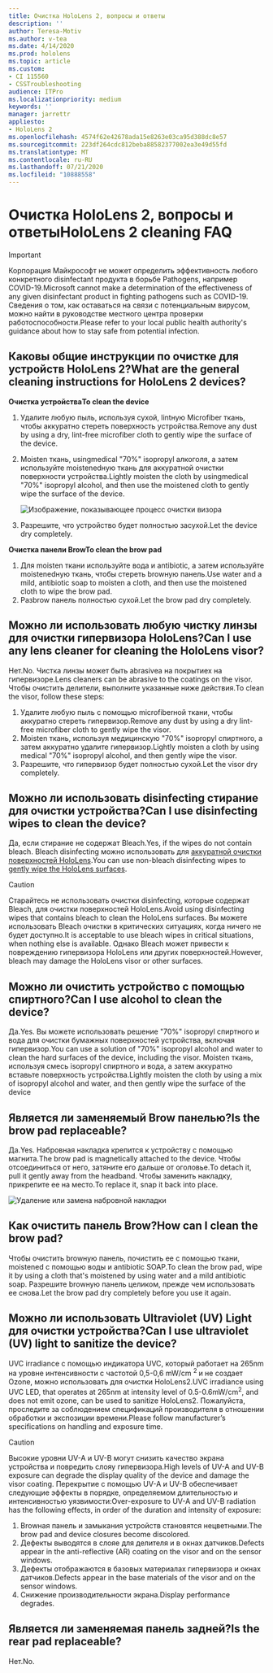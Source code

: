 ```yaml
---
title: Очистка HoloLens 2, вопросы и ответы
description: ''
author: Teresa-Motiv
ms.author: v-tea
ms.date: 4/14/2020
ms.prod: hololens
ms.topic: article
ms.custom:
- CI 115560
- CSSTroubleshooting
audience: ITPro
ms.localizationpriority: medium
keywords: ''
manager: jarrettr
appliesto:
- HoloLens 2
ms.openlocfilehash: 4574f62e42678ada15e8263e03ca95d388dc8e57
ms.sourcegitcommit: 223df264cdc812beba88582377002ea3e49d55fd
ms.translationtype: MT
ms.contentlocale: ru-RU
ms.lasthandoff: 07/21/2020
ms.locfileid: "10888558"
---
```

# <span data-ttu-id="baf19-102">Очистка HoloLens 2, вопросы и ответы</span><span class="sxs-lookup"><span data-stu-id="baf19-102">HoloLens 2 cleaning FAQ</span></span>

> [!IMPORTANT]  
> <span data-ttu-id="baf19-103">Корпорация Майкрософт не может определить эффективность любого конкретного disinfectant продукта в борьбе Pathogens, например COVID-19.</span><span class="sxs-lookup"><span data-stu-id="baf19-103">Microsoft cannot make a determination of the effectiveness of any given disinfectant product in fighting pathogens such as COVID-19.</span></span> <span data-ttu-id="baf19-104">Сведения о том, как оставаться на связи с потенциальным вирусом, можно найти в руководстве местного центра проверки работоспособности.</span><span class="sxs-lookup"><span data-stu-id="baf19-104">Please refer to your local public health authority's guidance about how to stay safe from potential infection.</span></span>  

## <span data-ttu-id="baf19-105">Каковы общие инструкции по очистке для устройств HoloLens 2?</span><span class="sxs-lookup"><span data-stu-id="baf19-105">What are the general cleaning instructions for HoloLens 2 devices?</span></span>

**<span data-ttu-id="baf19-106">Очистка устройства</span><span class="sxs-lookup"><span data-stu-id="baf19-106">To clean the device</span></span>**

1. <span data-ttu-id="baf19-107">Удалите любую пыль, используя сухой, lintную Microfiber ткань, чтобы аккуратно стереть поверхность устройства.</span><span class="sxs-lookup"><span data-stu-id="baf19-107">Remove any dust by using a dry, lint-free microfiber cloth to gently wipe the surface of the device.</span></span>
1. <span data-ttu-id="baf19-108">Moisten ткань, usingmedical "70%" isopropyl алкоголя, а затем используйте moistenedную ткань для аккуратной очистки поверхности устройства.</span><span class="sxs-lookup"><span data-stu-id="baf19-108">Lightly moisten the cloth by usingmedical "70%" isopropyl alcohol, and then use the moistened cloth to gently wipe the surface of the device.</span></span>

   ![Изображение, показывающее процесс очистки визора](images/hololens-cleaning-visor.png)

1. <span data-ttu-id="baf19-110">Разрешите, что устройство будет полностью засухой.</span><span class="sxs-lookup"><span data-stu-id="baf19-110">Let the device dry completely.</span></span>

**<span data-ttu-id="baf19-111">Очистка панели Brow</span><span class="sxs-lookup"><span data-stu-id="baf19-111">To clean the brow pad</span></span>**

1. <span data-ttu-id="baf19-112">Для moisten ткани используйте вода и antibiotic, а затем используйте moistenedную ткань, чтобы стереть browную панель.</span><span class="sxs-lookup"><span data-stu-id="baf19-112">Use water and a mild, antibiotic soap to moisten a cloth, and then use the moistened cloth to wipe the brow pad.</span></span>
1. <span data-ttu-id="baf19-113">Разbrow панель полностью сухой.</span><span class="sxs-lookup"><span data-stu-id="baf19-113">Let the brow pad dry completely.</span></span>

## <span data-ttu-id="baf19-114">Можно ли использовать любую чистку линзы для очистки гипервизора HoloLens?</span><span class="sxs-lookup"><span data-stu-id="baf19-114">Can I use any lens cleaner for cleaning the HoloLens visor?</span></span>

<span data-ttu-id="baf19-115">Нет.</span><span class="sxs-lookup"><span data-stu-id="baf19-115">No.</span></span> <span data-ttu-id="baf19-116">Чистка линзы может быть abrasiveа на покрытиех на гипервизоре.</span><span class="sxs-lookup"><span data-stu-id="baf19-116">Lens cleaners can be abrasive to the coatings on the visor.</span></span> <span data-ttu-id="baf19-117">Чтобы очистить делители, выполните указанные ниже действия.</span><span class="sxs-lookup"><span data-stu-id="baf19-117">To clean the visor, follow these steps:</span></span>  

1. <span data-ttu-id="baf19-118">Удалите любую пыль с помощью microfiberной ткани, чтобы аккуратно стереть гипервизор.</span><span class="sxs-lookup"><span data-stu-id="baf19-118">Remove any dust by using a dry lint-free microfiber cloth to gently wipe the visor.</span></span>
1. <span data-ttu-id="baf19-119">Moisten ткань, используя медицинскую "70%" isopropyl спиртного, а затем аккуратно удалите гипервизор.</span><span class="sxs-lookup"><span data-stu-id="baf19-119">Lightly moisten a cloth by using medical "70%" isopropyl alcohol, and then gently wipe the visor.</span></span>
1. <span data-ttu-id="baf19-120">Разрешите, что гипервизор будет полностью сухой.</span><span class="sxs-lookup"><span data-stu-id="baf19-120">Let the visor dry completely.</span></span>

## <span data-ttu-id="baf19-121">Можно ли использовать disinfecting стирание для очистки устройства?</span><span class="sxs-lookup"><span data-stu-id="baf19-121">Can I use disinfecting wipes to clean the device?</span></span>

<span data-ttu-id="baf19-122">Да, если стирание не содержат Bleach.</span><span class="sxs-lookup"><span data-stu-id="baf19-122">Yes, if the wipes do not contain bleach.</span></span> <span data-ttu-id="baf19-123">Bleach disinfecting можно использовать для [аккуратной очистки поверхностей HoloLens](#what-are-the-general-cleaning-instructions-for-hololens-2-devices).</span><span class="sxs-lookup"><span data-stu-id="baf19-123">You can use non-bleach disinfecting wipes to [gently wipe the HoloLens surfaces](#what-are-the-general-cleaning-instructions-for-hololens-2-devices).</span></span>  

> [!CAUTION]  
> <span data-ttu-id="baf19-124">Старайтесь не использовать очистки disinfecting, которые содержат Bleach, для очистки поверхностей HoloLens.</span><span class="sxs-lookup"><span data-stu-id="baf19-124">Avoid using disinfecting wipes that contains bleach to clean the HoloLens surfaces.</span></span> <span data-ttu-id="baf19-125">Вы можете использовать Bleach очистки в критических ситуациях, когда ничего не будет доступно.</span><span class="sxs-lookup"><span data-stu-id="baf19-125">It is acceptable to use bleach wipes in critical situations, when nothing else is available.</span></span> <span data-ttu-id="baf19-126">Однако Bleach может привести к повреждению гипервизора HoloLens или других поверхностей.</span><span class="sxs-lookup"><span data-stu-id="baf19-126">However, bleach may damage the HoloLens visor or other surfaces.</span></span>

## <span data-ttu-id="baf19-127">Можно ли очистить устройство с помощью спиртного?</span><span class="sxs-lookup"><span data-stu-id="baf19-127">Can I use alcohol to clean the device?</span></span>

<span data-ttu-id="baf19-128">Да.</span><span class="sxs-lookup"><span data-stu-id="baf19-128">Yes.</span></span> <span data-ttu-id="baf19-129">Вы можете использовать решение "70%" isopropyl спиртного и вода для очистки бумажных поверхностей устройства, включая гипервизор.</span><span class="sxs-lookup"><span data-stu-id="baf19-129">You can use a solution of "70%" isopropyl alcohol and water to clean the hard surfaces of the device, including the visor.</span></span> <span data-ttu-id="baf19-130">Moisten ткань, используя смесь isopropyl спиртного и вода, а затем аккуратно вставьте поверхность устройства.</span><span class="sxs-lookup"><span data-stu-id="baf19-130">Lightly moisten the cloth by using a mix of isopropyl alcohol and water, and then gently wipe the surface of the device</span></span>

## <span data-ttu-id="baf19-131">Является ли заменяемый Brow панелью?</span><span class="sxs-lookup"><span data-stu-id="baf19-131">Is the brow pad replaceable?</span></span>

<span data-ttu-id="baf19-132">Да.</span><span class="sxs-lookup"><span data-stu-id="baf19-132">Yes.</span></span> <span data-ttu-id="baf19-133">Набровная накладка крепится к устройству с помощью магнита.</span><span class="sxs-lookup"><span data-stu-id="baf19-133">The brow pad is magnetically attached to the device.</span></span> <span data-ttu-id="baf19-134">Чтобы отсоединиться от него, затяните его дальше от оголовье.</span><span class="sxs-lookup"><span data-stu-id="baf19-134">To detach it, pull it gently away from the headband.</span></span> <span data-ttu-id="baf19-135">Чтобы заменить накладку, прикрепите ее на место.</span><span class="sxs-lookup"><span data-stu-id="baf19-135">To replace it, snap it back into place.</span></span>

![Удаление или замена набровной накладки](images/hololens2-remove-browpad.png)

## <span data-ttu-id="baf19-137">Как очистить панель Brow?</span><span class="sxs-lookup"><span data-stu-id="baf19-137">How can I clean the brow pad?</span></span>

<span data-ttu-id="baf19-138">Чтобы очистить browную панель, почистить ее с помощью ткани, moistened с помощью воды и antibiotic SOAP.</span><span class="sxs-lookup"><span data-stu-id="baf19-138">To clean the brow pad, wipe it by using a cloth that's moistened by using water and a mild antibiotic soap.</span></span> <span data-ttu-id="baf19-139">Разрешите browную панель целиком, прежде чем использовать ее снова.</span><span class="sxs-lookup"><span data-stu-id="baf19-139">Let the brow pad dry completely before you use it again.</span></span>

## <span data-ttu-id="baf19-140">Можно ли использовать Ultraviolet (UV) Light для очистки устройства?</span><span class="sxs-lookup"><span data-stu-id="baf19-140">Can I use ultraviolet (UV) light to sanitize the device?</span></span>

<span data-ttu-id="baf19-141">UVC irradiance с помощью индикатора UVC, который работает на 265nm на уровне интенсивности с частотой 0,5-0,6 mW/cm <sup> 2 </sup> и не создает Ozone, можно использовать для очистки HoloLens2.</span><span class="sxs-lookup"><span data-stu-id="baf19-141">UVC irradiance using UVC LED, that operates at 265nm at intensity level of 0.5-0.6mW/cm<sup>2</sup>, and does not emit ozone, can be used to sanitize HoloLens2.</span></span> <span data-ttu-id="baf19-142">Пожалуйста, проследите за соблюдением спецификаций производителя в отношении обработки и экспозиции времени.</span><span class="sxs-lookup"><span data-stu-id="baf19-142">Please follow manufacturer’s specifications on handling and exposure time.</span></span>

> [!CAUTION]  
> <span data-ttu-id="baf19-143">Высокие уровни UV-A и UV-B могут снизить качество экрана устройства и повредить слояу гипервизора.</span><span class="sxs-lookup"><span data-stu-id="baf19-143">High levels of UV-A and UV-B exposure can degrade the display quality of the device and damage the visor coating.</span></span> <span data-ttu-id="baf19-144">Перекрытие с помощью UV-A и UV-B обеспечивает следующие эффекты в порядке, определяемом длительностью и интенсивностью уязвимости:</span><span class="sxs-lookup"><span data-stu-id="baf19-144">Over-exposure to UV-A and UV-B radiation has the following effects, in order of the duration and intensity of exposure:</span></span>
>  
> 1. <span data-ttu-id="baf19-145">Browная панель и замыкания устройств становятся нецветными.</span><span class="sxs-lookup"><span data-stu-id="baf19-145">The brow pad and device closures become discolored.</span></span>
> 1. <span data-ttu-id="baf19-146">Дефекты выводятся в слояе для делителя и в окнах датчиков.</span><span class="sxs-lookup"><span data-stu-id="baf19-146">Defects appear in the anti-reflective (AR) coating on the visor and on the sensor windows.</span></span>
> 1. <span data-ttu-id="baf19-147">Дефекты отображаются в базовых материалах гипервизора и окнах датчиков.</span><span class="sxs-lookup"><span data-stu-id="baf19-147">Defects appear in the base materials of the visor and on the sensor windows.</span></span>
> 1. <span data-ttu-id="baf19-148">Снижение производительности экрана.</span><span class="sxs-lookup"><span data-stu-id="baf19-148">Display performance degrades.</span></span>

## <span data-ttu-id="baf19-149">Является ли заменяемая панель задней?</span><span class="sxs-lookup"><span data-stu-id="baf19-149">Is the rear pad replaceable?</span></span>

<span data-ttu-id="baf19-150">Нет.</span><span class="sxs-lookup"><span data-stu-id="baf19-150">No.</span></span>
